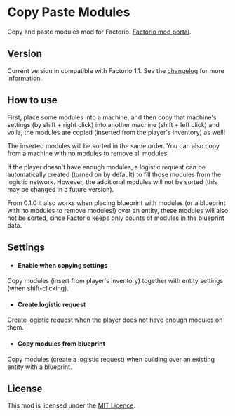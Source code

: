 # Copy Paste Modules

Copy and paste modules mod for Factorio. [Factorio mod portal](https://mods.factorio.com/mod/CopyPasteModules).


## Version

Current version in compatible with Factorio 1.1.
See the [changelog](https://github.com/kajacx/CopyPasteModules/blob/master/changelog.md) for more information.


## How to use

First, place some modules into a machine, and then copy that machine's settings (by shift + right click)
into another machine (shift + left click) and voila, the modules are copied (inserted from the player's inventory) as well!

The inserted modules will be sorted in the same order. You can also copy from a machine with no modules to remove all modules.

If the player doesn't have enough modules, a logistic request can be automatically created (turned on by default)
to fill those modules from the logistic network. However, the additional modules will not be sorted (this may be changed in a future version).

From 0.1.0 it also works when placing blueprint with modules (or a blueprint with no modules to remove modules!)
over an entity, these modules will also not be sorted, since Factorio keeps only counts of modules in the blueprint data.


## Settings

 - #### Enable when copying settings
Copy modules (insert from player's inventory) together with entity settings (when shift-clicking).

 - #### Create logistic request
Create logistic request when the player does not have enough modules on them.

 - #### Copy modules from blueprint
Copy modules (create a logistic request) when building over an existing entity with a blueprint.


## License

This mod is licensed under the [MIT Licence](https://github.com/kajacx/CopyPasteModules/blob/master/LICENSE).

